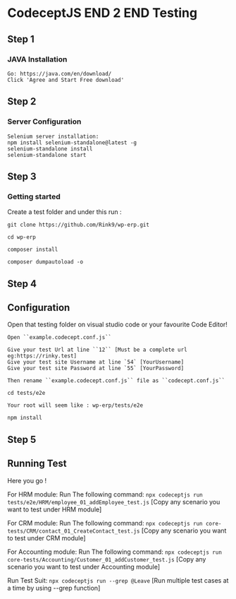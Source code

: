 # CodeceptJS END 2 END Testing #

## Step 1
### JAVA Installation
```
Go: https://java.com/en/download/
Click 'Agree and Start Free download'

```
## Step 2
### Server Configuration

```
Selenium server installation:
npm install selenium-standalone@latest -g
selenium-standalone install
selenium-standalone start
```

## Step 3
### Getting started

Create a test folder and under this run :

```
git clone https://github.com/Rink9/wp-erp.git
```
```
cd wp-erp
```
```
composer install
```
```
composer dumpautoload -o
```

## Step 4
## Configuration
 
Open that testing folder on visual studio code or your favourite Code Editor!

```
Open ``example.codecept.conf.js``

Give your test Url at line ``12`` [Must be a complete url eg:https://rinky.test]
Give your test site Username at line `54` [YourUsername]
Give your test site Password at line `55` [YourPassword]

Then rename ``example.codecept.conf.js`` file as ``codecept.conf.js``
```
```
cd tests/e2e
```
```
Your root will seem like : wp-erp/tests/e2e 
```
```
npm install
```

## Step 5

## Running Test

Here you go !

For HRM module:
Run The following command:
`npx codeceptjs run tests/e2e/HRM/employee_01_addEmployee_test.js` [Copy any scenario you want to test under HRM module]

For CRM module:
Run The following command:
`npx codeceptjs run core-tests/CRM/contact_01_CreateContact_test.js` [Copy any scenario you want to test under CRM module]

For Accounting module:
Run The following command:
`npx codeceptjs run core-tests/Accounting/Customer_01_addCustomer_test.js` [Copy any scenario you want to test under Accounting module]

Run Test Suit:
`npx codeceptjs run --grep @Leave`  [Run multiple test cases at a time by using --grep function]


   
